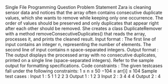 Single File Programming Question Problem Statement ﻿Zara is cleaning sensor data and notices that the array often contains consecutive duplicate values, which she wants to remove while keeping only one occurrence. The order of values should be preserved and only duplicates that appear right after each other should be removed. She creates a class DuplicateRemover with a method removeConsecutiveDuplicates() that reads the array, processes it, and prints the cleaned result. Input format : The first line of input contains an integer n, representing the number of elements. The second line of input contains n space-separated integers. Output format : The output displays the processed array with no consecutive duplicates, printed on a single line (space-separated integers). Refer to the sample output for formatting specifications. Code constraints : The given testcases fall under the following constraints: 1 ≤ n ≤ 50 −104 ≤ arr[i] ≤ 104 Sample test cases : Input 1 : 5 1 1 2 2 3 Output 1 : 1 2 3 Input 2 : 3 4 4 4 Output 2 : 4